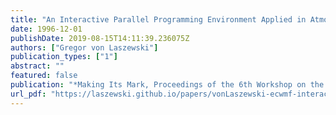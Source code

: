 ```yaml
---
title: "An Interactive Parallel Programming Environment Applied in Atmospheric Science"
date: 1996-12-01
publishDate: 2019-08-15T14:11:39.236075Z
authors: ["Gregor von Laszewski"]
publication_types: ["1"]
abstract: ""
featured: false
publication: "*Making Its Mark, Proceedings of the 6th Workshop on the Use of Parallel Processors in Meteorology*"
url_pdf: "https://laszewski.github.io/papers/vonLaszewski-ecwmf-interactive.pdf"
---
```



